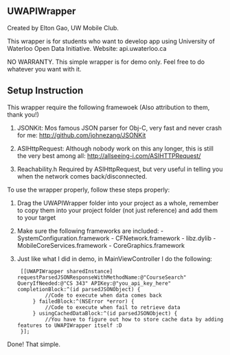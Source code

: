 ## UWAPIWrapper ##

Created by Elton Gao, UW Mobile Club.

This wrapper is for students who want to develop app using University of Waterloo Open Data Initiative.
Website: api.uwaterloo.ca

NO WARRANTY. This simple wrapper is for demo only. Feel free to do whatever you want with it.

## Setup Instruction ##
This wrapper require the following framewoek (Also attribution to them, thank you!)
1. JSONKit: Mos famous JSON parser for Obj-C, very fast and never crash for me: http://github.com/johnezang/JSONKit

2. ASIHttpRequest: Although nobody work on this any longer, this is still the very best among all: http://allseeing-i.com/ASIHTTPRequest/

3. Reachability.h Required by ASIHttpRequest, but very useful in telling you when the network comes back/disconnected.

To use the wrapper properly, follow these steps properly:
1. Drag the UWAPIWrapper folder into your project as a whole, remember to copy them into your project folder (not just reference) and add them to your target

2. Make sure the following frameworks are included:
        - SystemConfiguration.framework
        - CFNetwork.framework
        - libz.dylib
        - MobileCoreServices.framework
        - CoreGraphics.framework  

3. Just like what I did in demo, in MainViewController I do the following:

        [[UWAPIWrapper sharedInstance] requestParsedJSONResponseWithMethodName:@"CourseSearch" QueryIfNeeded:@"CS 343" APIKey:@"you_api_key_here" completionBlock:^(id parsedJSONObject) {
                //Code to execute when data comes back
            } failedBlock:^(NSError *error) {
                //Code to execute when fail to retrieve data
            } usingCachedDataBlock:^(id parsedJSONObject) {
                //You have to figure out how to store cache data by adding features to UWAPIWrapper itself :D
        }];


Done! That simple.